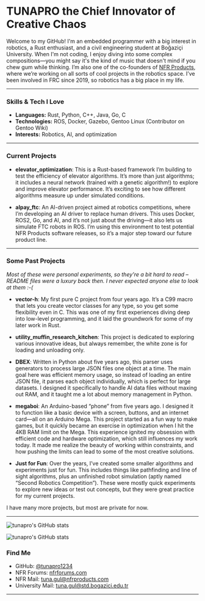 # TUNAPRO the Chief Innovator of Creative Chaos

Welcome to my GitHub! I'm an embedded programmer with a big interest in robotics, a Rust enthusiast, and a civil engineering student at Boğaziçi University. When I'm not coding, I enjoy diving into some complex compositions—you might say it's the kind of music that doesn't mind if you chew gum while thinking.  I’m also one of the co-founders of [NFR Products](https://nfrproducts.com), where we’re working on all sorts of cool projects in the robotics space. I’ve been involved in FRC since 2019, so robotics has a big place in my life. 

---

### Skills & Tech I Love

- **Languages:** Rust, Python, C++, Java, Go, C
- **Technologies:** ROS, Docker, Gazebo, Gentoo Linux (Contributor on Gentoo Wiki)
- **Interests:** Robotics, AI, and optimization

---

### Current Projects

- **elevator\_optimization**: This is a Rust-based framework I’m building to test the efficiency of elevator algorithms. It’s more than just algorithms; it includes a neural network (trained with a genetic algorithm!) to explore and improve elevator performance. It’s exciting to see how different algorithms measure up under simulated conditions.

- **alpay\_ftc**: An AI-driven project aimed at robotics competitions, where I’m developing an AI driver to replace human drivers. This uses Docker, ROS2, Go, and AI, and it’s not just about the driving—it also lets us simulate FTC robots in ROS. I’m using this environment to test potential NFR Products software releases, so it’s a major step toward our future product line.

---

### Some Past Projects

*Most of these were personal experiments, so they're a bit hard to read – README files were a luxury back then. I never expected anyone else to look at them :-(*

- **vector-h**: My first pure C project from four years ago. It’s a C99 macro that lets you create vector classes for any type, so you get some flexibility even in C. This was one of my first experiences diving deep into low-level programming, and it laid the groundwork for some of my later work in Rust.

- **utility\_muffin\_research\_kitchen**: This project is dedicated to exploring various innovative ideas, but always remember, the white zone is for loading and unloading only.

- **DBEX**: Written in Python about five years ago, this parser uses generators to process large JSON files one object at a time. The main goal here was efficient memory usage, so instead of loading an entire JSON file, it parses each object individually, which is perfect for large datasets. I designed it specifically to handle AI data files without maxing out RAM, and it taught me a lot about memory management in Python.

- **megaboi**: An Arduino-based “phone” from five years ago. I designed it to function like a basic device with a screen, buttons, and an internet card—all on an Arduino Mega. This project started as a fun way to make games, but it quickly became an exercise in optimization when I hit the 4KB RAM limit on the Mega. This experience ignited my obsession with efficient code and hardware optimization, which still influences my work today. It made me realize the beauty of working within constraints, and how pushing the limits can lead to some of the most creative solutions.

- **Just for Fun**: Over the years, I’ve created some smaller algorithms and experiments just for fun. This includes things like pathfinding and line of sight algorithms, plus an unfinished robot simulation (aptly named “Second Robotics Competition”). These were mostly quick experiments to explore new ideas or test out concepts, but they were great practice for my current projects.

I have many more projects, but most are private for now.

---


![tunapro's GitHub stats](https://github-readme-stats-sigma-five.vercel.app/api?username=tunapro1234&show_icons=true&theme=gotham)

![tunapro's GitHub stats](https://github-readme-stats-sigma-five.vercel.app/api/top-langs/?username=tunapro1234&theme=gotham)


### Find Me

- GitHub: [@tunapro1234](https://github.com/tunapro1234)
- NFR Forums: [nfrforums.com](https://nfrforums.com)
- NFR Mail: tuna.gul@nfrproducts.com
- University Mail: tuna.gul@std.bogazici.edu.tr

---


